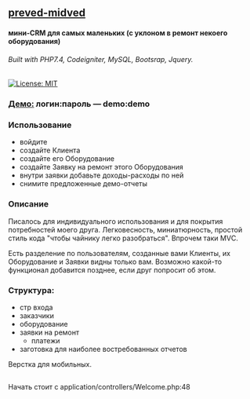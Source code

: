 ## [preved-midved](https://opengluck.ru)


#### мини-CRM для самых маленьких (с уклоном в ремонт некоего оборудования)
###### Built with PHP7.4, Codeigniter, MySQL, Bootsrap, Jquery.

[![License: MIT](https://img.shields.io/badge/License-MIT-yellow.svg)](https://opensource.org/licenses/MIT)



### [Демо:](https://opengluck.ru) логин:пароль — demo:demo

### Использование
- войдите 
- создайте Клиента
- создайте его Оборудование
- создайте Заявку на ремонт этого Оборудования
- внутри заявки добавьте доходы-расходы по ней
- снимите предложенные демо-отчеты

### Описание 

Писалось для индивидуального использования и для покрытия потребностей моего друга. Легковесность, миниатюрность, простой стиль кода "чтобы чайнику легко разобраться". Впрочем таки MVС.

Есть разделение по пользователям, созданные вами Клиенты, их Оборудование и Заявки видны только вам. 
Возможно какой-то функционал добавится позднее, если друг попросит об этом.

### Структура:
- стр входа
- заказчики
- оборудование
- заявки на ремонт
	- платежи
- заготовка для наиболее востребованных отчетов

Верстка для мобильных.
## 
Начать стоит с application/controllers/Welcome.php:48
